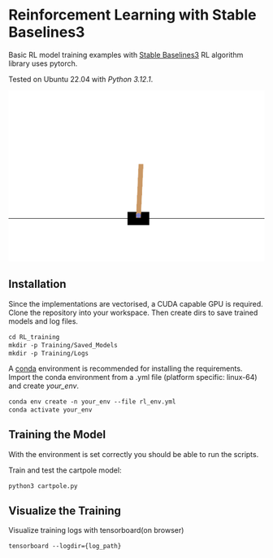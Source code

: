 # Reinforcement Learning with Stable Baselines3
Basic RL model training examples with [Stable Baselines3](https://stable-baselines3.readthedocs.io/en/master/index.html) RL algorithm library uses pytorch.

Tested on Ubuntu 22.04 with _Python 3.12.1_.

<p align="center">
 <img src="./assets/cartpole_perfect.gif" length=".5" width=".5">
</p>

## Installation

Since the implementations are vectorised, a CUDA capable GPU is required. 
Clone the repository into your workspace. Then create dirs to save trained models and log files.
```
cd RL_training
mkdir -p Training/Saved_Models
mkdir -p Training/Logs
```

A [conda](https://docs.conda.io/projects/miniconda/en/latest/) environment is recommended for installing the requirements.
Import the conda environment from a .yml file (platform specific: linux-64) and create _your_env_.
```
conda env create -n your_env --file rl_env.yml
conda activate your_env
```

## Training the Model

With the environment is set correctly you should be able to run the scripts.

Train and test the cartpole model:
```
python3 cartpole.py
```

## Visualize the Training

Visualize training logs with tensorboard(on browser)
```
tensorboard --logdir={log_path}
```
